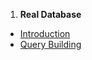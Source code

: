 
1. **Real Database**
  - [Introduction](realdb.introduction)
  - [Query Building](realdb.building)
